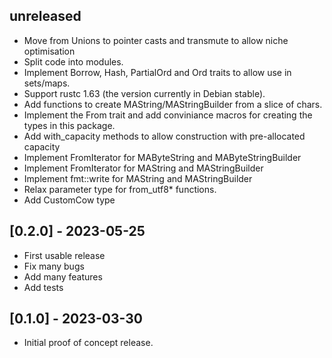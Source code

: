 ## unreleased

 * Move from Unions to pointer casts and transmute to allow niche optimisation
 * Split code into modules.
 * Implement Borrow, Hash, PartialOrd and Ord traits to allow use in sets/maps.
 * Support rustc 1.63 (the version currently in Debian stable).
 * Add functions to create MAString/MAStringBuilder from a slice of chars.
 * Implement the From trait and add conviniance macros for creating the types
   in this package.
 * Add with_capacity methods to allow construction with pre-allocated capacity
 * Implement FromIterator<u8> for MAByteString and MAByteStringBuilder
 * Implement FromIterator<char> for MAString and MAStringBuilder
 * Implement fmt::write for MAString and MAStringBuilder
 * Relax parameter type for from_utf8* functions.
 * Add CustomCow type

## [0.2.0] - 2023-05-25

 * First usable release
 * Fix many bugs
 * Add many features
 * Add tests

## [0.1.0] - 2023-03-30

 * Initial proof of concept release.
